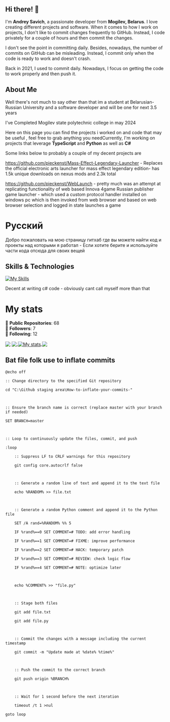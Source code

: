 ## Hi there! 👋

I'm **Andrey Savich**, a passionate developer from **Mogilev, Belarus**. I love creating different projects and software. When it comes to how I work on projects, I don't like to commit changes frequently to GitHub. Instead, I code privately for a couple of hours and then commit the changes.

I don't see the point in committing daily. Besides, nowadays, the number of commits on GitHub can be misleading. Instead, I commit only when the code is ready to work and doesn't crash.

Back in 2021, I used to commit daily. Nowadays, I focus on getting the code to work properly and then push it.

## About Me

Well there's not much to say other than that im a student at Belarusian-Russian University and a software developer and will be one for next 3.5 years

I've Completed Mogilev state polytechnic college in may 2024


Here on this page you can find the projects i worked on and code that may be useful , feel free to grab anything you needCurrently, I'm working on projects that leverage **TypeScript** and **Python** as well as **C#**


Some links below to probably a couple of my decent projects are

https://github.com/pieckenst/Mass-Effect-Legendary-Launcher - Replaces the official electronic arts launcher for mass effect legendary edition- has 1.5k unique downloads on nexus mods and 2.3k total

https://github.com/pieckenst/WebLaunch - pretty much was an attempt at replicating functionality of web based Innova 4game Russian publisher game launcher - which used a custom protocol handler installed on windows pc which is then invoked from web browser and based on web browser selection and logged in state launches a game

# Русский
Добро пожаловать на мою страницу гитхаб где вы можете найти код и проекты над которыми я работал  -
Если хотите берите и используйте части кода отсюда для своих вещей


## Skills & Technologies

[![My Skills](https://skillicons.dev/icons?i=bots,dotnet,linux,css,html,discord,nodejs,rider,androidstudio&perline=8)](https://skillicons.dev)

Decent at writing c# code - obviously cant call myself more than that

# My stats

🌟 **Public Repositories**: 68  
👥 **Followers**: 7  
🔗 **Following**: 12


<img align="center" src="https://discord.c99.nl/widget/theme-1/540142383270985738.png"/>
<a href="https://github.com/pieckenst">
  <img align="center" src="https://github-readme-stats.vercel.app/api/top-langs/?username=pieckenst&title_color=ffffff&count_private=true&text_color=c9cacc&icon_color=E35809&bg_color=1d1f21&langs_count=25" />
</a>
<a href="https://github.com/pieckenst/pieckenst">
  <img align="center" src="https://github-readme-stats.vercel.app/api?username=pieckenst&show_icons=true&line_height=27&count_private=true&title_color=ffffff&text_color=c9cacc&icon_color=E35809&bg_color=1d1f21" alt="My stats" />
</a>

<a href="https://github.com/helia-developers/helia">
  <img align="center" src="https://github-readme-stats.vercel.app/api/pin/?username=obsidian-development&repo=helia&title_color=ffffff&text_color=c9cacc&icon_color=E35809&bg_color=1d1f21" />
</a>

## Bat file folk use to inflate commits
```
@echo off

:: Change directory to the specified Git repository

cd "C:\Github staging area\How-to-inflate-your-commits-"



:: Ensure the branch name is correct (replace master with your branch if needed)

SET BRANCH=master



:: Loop to continuously update the files, commit, and push

:loop

    :: Suppress LF to CRLF warnings for this repository

    git config core.autocrlf false



    :: Generate a random line of text and append it to the text file

    echo %RANDOM% >> file.txt



    :: Generate a random Python comment and append it to the Python file

    SET /A rand=%RANDOM% %% 5

    IF %rand%==0 SET COMMENT=# TODO: add error handling

    IF %rand%==1 SET COMMENT=# FIXME: improve performance

    IF %rand%==2 SET COMMENT=# HACK: temporary patch

    IF %rand%==3 SET COMMENT=# REVIEW: check logic flow

    IF %rand%==4 SET COMMENT=# NOTE: optimize later



    echo %COMMENT% >> "file.py"



    :: Stage both files

    git add file.txt

    git add file.py



    :: Commit the changes with a message including the current timestamp

    git commit -m "Update made at %date% %time%"



    :: Push the commit to the correct branch

    git push origin %BRANCH%



    :: Wait for 1 second before the next iteration

    timeout /t 1 >nul

goto loop
```
